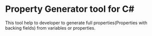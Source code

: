 # Property Generator tool for C#
This tool help to developer to generate full properties(Properties with backing fields) from variables or properties.
